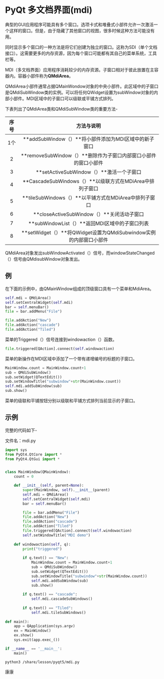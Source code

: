 # PyQt 多文档界面(mdi)

典型的GUI应用程序可能具有多个窗口。选项卡式和堆叠式小部件允许一次激活一个这样的窗口。但是，由于隐藏了其他窗口的视图，很多时候这种方法可能没有用。

同时显示多个窗口的一种方法是将它们创建为独立的窗口。这称为SDI（单个文档接口）。这需要更多的内存资源，因为每个窗口可能都有其自己的菜单系统，工具栏等。

MDI（多文档界面）应用程序消耗较少的内存资源。子窗口相对于彼此放置在主容器内。容器小部件称为**QMdiArea**。

QMdiArea小部件通常占据QMainWondow对象的中央小部件。此区域中的子窗口是QMdiSubWindow类的实例。可以将任何QWidget设置为subWindow对象的内部小部件。MDI区域中的子窗口可以级联或平铺方式排列。

下表列出了QMdiArea类和QMdiSubWindow类的重要方法-

| 序号 |                          方法与说明                          |
| :--: | :----------------------------------------------------------: |
| 1个  |    **addSubWindow（）**将小部件添加为MDI区域中的新子窗口     |
|  2   | **removeSubWindow（）**删除作为子窗口内部窗口小部件的窗口小部件 |
|  3   |           **setActiveSubWindow（）**激活一个子窗口           |
|  4   |   **CascadeSubWindows（）**以级联方式在MDiArea中排列子窗口   |
|  5   |    **tileSubWindows（）**以平铺方式在MDiArea中排列子窗口     |
|  6   |          **closeActiveSubWindow（）**关闭活动子窗口          |
|  7   |        **subWindowList（）**返回MDI区域中的子窗口列表        |
|  8   | **setWidget（）**将QWidget设置为QMdiSubwindow实例的内部窗口小部件 |

QMdiArea对象发出subWindowActivated（）信号，而windowStateChanged（）信号由QMdisubWindow对象发出。

## 例

在下面的示例中，由QMainWindow组成的顶级窗口具有一个菜单和MdiArea。

```python
self.mdi = QMdiArea()
self.setCentralWidget(self.mdi)
bar = self.menuBar()
file = bar.addMenu("File")

file.addAction("New")
file.addAction("cascade")
file.addAction("Tiled")
```

菜单的Triggered（）信号连接到windowaction（）函数。

```python
file.triggered[QAction].connect(self.windowaction)
```

菜单的新操作在MDI区域中添加了一个带有递增编号的标题的子窗口。

```python
MainWindow.count = MainWindow.count+1
sub = QMdiSubWindow()
sub.setWidget(QTextEdit())
sub.setWindowTitle("subwindow"+str(MainWindow.count))
self.mdi.addSubWindow(sub)
sub.show()
```

菜单的级联和平铺按钮分别以级联和平铺方式排列当前显示的子窗口。

## 示例

完整的代码如下-

文件名：mdi.py

```python
import sys
from PyQt4.QtCore import *
from PyQt4.QtGui import *


class MainWindow(QMainWindow):
    count = 0

    def __init__(self, parent=None):
        super(MainWindow, self).__init__(parent)
        self.mdi = QMdiArea()
        self.setCentralWidget(self.mdi)
        bar = self.menuBar()

        file = bar.addMenu("File")
        file.addAction("New")
        file.addAction("cascade")
        file.addAction("Tiled")
        file.triggered[QAction].connect(self.windowaction)
        self.setWindowTitle("MDI demo")
        
    def windowaction(self, q):
        print("triggered")
        
        if q.text() == "New":
            MainWindow.count = MainWindow.count+1
            sub = QMdiSubWindow()
            sub.setWidget(QTextEdit())
            sub.setWindowTitle("subwindow"+str(MainWindow.count))
            self.mdi.addSubWindow(sub)
            sub.show()
            
        if q.text() == "cascade":
            self.mdi.cascadeSubWindows()
                
        if q.text() == "Tiled":
            self.mdi.tileSubWindows()
            
def main():
    app = QApplication(sys.argv)
    ex = MainWindow()
    ex.show()
    sys.exit(app.exec_())

if __name__ == '__main__':
    main()
```

```shell
python3 /share/lesson/pyqt5/mdi.py
```

康康
